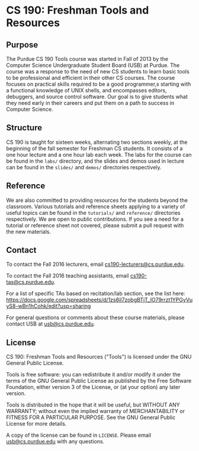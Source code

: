 CS 190: Freshman Tools and Resources
====================================

## Purpose

The Purdue CS 190 Tools course was started in Fall of 2013 by the Computer Science Undergraduate Student Board (USB) at Purdue. The course was a response to the need of new CS students to learn basic tools to be professional and efficient in their other CS courses. The course focuses on practical skills required to be a good programmer,s starting with a functional knowledge of UNIX
shells, and encompasses editors, debuggers, and source control software. Our goal is to give students what they need early in their careers and put them on a path to success in Computer Science.

## Structure

CS 190 is taught for sixteen weeks, alternating two sections weekly, at the beginning of the fall semester for Freshman CS students. It consists of a one hour lecture and a one hour lab each week. The labs for the course can be found in the `labs/` directory, and the slides and demos used in lecture can be found in the `slides/` and `demos/` directories respectively.

## Reference

We are also committed to providing resources for the students beyond
the classroom. Various tutorials and reference sheets applying to a
variety of useful topics can be found in the `tutorials/` and `reference/` directories respectively. We are open to public contributions. If you see a need for a tutorial or reference sheet not covered, please submit a pull request with the new materials.

## Contact

To contact the Fall 2016 lecturers, email cs190-lecturers@cs.purdue.edu.

To contact the Fall 2016 teaching assistants, email cs190-tas@cs.purdue.edu.

For a list of specific TAs based on recitation/lab section, see the list here: https://docs.google.com/spreadsheets/d/1zs6iI7zobgBTjT_IO79rrzt1YPGyVuyS8-wBn1hCohk/edit?usp=sharing

For general questions or comments about these course materials, please contact USB at usb@cs.purdue.edu.

## License

CS 190: Freshman Tools and Resources ("Tools") is licensed under the
GNU General Public License.

Tools is free software: you can redistribute it and/or modify
it under the terms of the GNU General Public License as published by
the Free Software Foundation, either version 3 of the License, or
(at your option) any later version.

Tools is distributed in the hope that it will be useful,
but WITHOUT ANY WARRANTY; without even the implied warranty of
MERCHANTABILITY or FITNESS FOR A PARTICULAR PURPOSE.  See the
GNU General Public License for more details.

A copy of the license can be found in `LICENSE`. Please email
usb@cs.purdue.edu with any questions.
